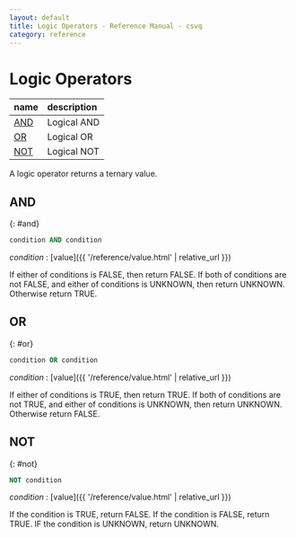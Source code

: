 ```yaml
---
layout: default
title: Logic Operators - Reference Manual - csvq
category: reference
---
```


# Logic Operators

| name | description |
| :- | :- |
| [AND](#and) | Logical AND |
| [OR](#or)   | Logical OR |
| [NOT](#not) | Logical NOT |

A logic operator returns a ternary value.

## AND
{: #and}

```sql
condition AND condition
```

_condition_
: [value]({{ '/reference/value.html' | relative_url }})

If either of conditions is FALSE, then return FALSE.
If both of conditions are not FALSE, and either of conditions is UNKNOWN, then return UNKNOWN.
Otherwise return TRUE.

## OR
{: #or}

```sql
condition OR condition
```

_condition_
: [value]({{ '/reference/value.html' | relative_url }})

If either of conditions is TRUE, then return TRUE.
If both of conditions are not TRUE, and either of conditions is UNKNOWN, then return UNKNOWN.
Otherwise return FALSE.

## NOT
{: #not}

```sql
NOT condition
```

_condition_
: [value]({{ '/reference/value.html' | relative_url }})

If the condition is TRUE, return FALSE.
If the condition is FALSE, return TRUE.
IF the condition is UNKNOWN, return UNKNOWN.